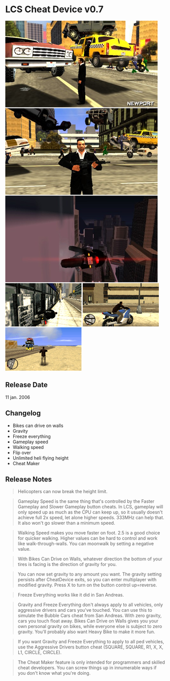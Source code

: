 # LCS Cheat Device v0.7

![1 CD v0.7](<../../../../Pictures/LCS/FreezeEverything1.jpg>)
![2 CD v0.7](<../../../../Pictures/LCS/FreezeEverything2.jpg>)
![3 CD v0.7](<../../../../Pictures/LCS/WallDriving1.jpg>)
![4 CD v0.7](<../../../../Pictures/LCS/WallDriving3.gif>)
![5 CD v0.7](<../../../../Pictures/LCS/zero gravity heavy bike.gif>)
![6 CD v0.7](<../../../../Pictures/LCS/low gravity spawn.gif>)

## Release Date
11 jan. 2006

## Changelog
 - Bikes can drive on walls
 - Gravity
 - Freeze everything
 - Gameplay speed
 - Walking speed
 - Flip over
 - Unlimited heli flying height
 - Cheat Maker
 
## Release Notes
> Helicopters can now break the height limit.

> Gameplay Speed is the same thing that's controlled by the Faster Gameplay and Slower Gameplay button cheats. In LCS, gameplay will only speed up as much as the CPU can keep up, so it usually doesn't achieve full 2x speed, let alone higher speeds. 333MHz can help that. It also won't go slower than a minimum speed.

> Walking Speed makes you move faster on foot. 2.5 is a good choice for quicker walking. Higher values can be hard to control and work like walk-through-walls. You can moonwalk by setting a negative value.

> With Bikes Can Drive on Walls, whatever direction the bottom of your tires is facing is the direction of gravity for you.

> You can now set gravity to any amount you want. The gravity setting persists after CheatDevice exits, so you can enter multiplayer with modified gravity. Press X to turn on the button control up=reverse.

> Freeze Everything works like it did in San Andreas.

> Gravity and Freeze Everything don't always apply to all vehicles, only aggressive drivers and cars you've touched. You can use this to simulate the Bubble Cars cheat from San Andreas. With zero gravity, cars you touch float away. Bikes Can Drive on Walls gives you your own personal gravity on bikes, while everyone else is subject to zero gravity. You'll probably also want Heavy Bike to make it more fun.

> If you want Gravity and Freeze Everything to apply to all ped vehicles, use the Aggressive Drivers button cheat (SQUARE, SQUARE, R1, X, X, L1, CIRCLE, CIRCLE).

> The Cheat Maker feature is only intended for programmers and skilled cheat developers. You can screw things up in innumerable ways if you don't know what you're doing.